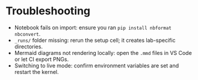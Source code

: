 # Troubleshooting

- Notebook fails on import: ensure you ran `pip install nbformat nbconvert`.
- `_runs/` folder missing: rerun the setup cell; it creates lab-specific directories.
- Mermaid diagrams not rendering locally: open the `.mmd` files in VS Code or let CI export PNGs.
- Switching to live mode: confirm environment variables are set and restart the kernel.
